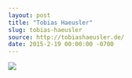 ```yaml
---
layout: post
title: "Tobias Haeusler"
slug: tobias-haeusler
source: http://tobiashaeusler.de/
date: 2015-2-19 00:00:00 -0700
---
```


<img src="{{ site.url }}/assets/img/screenshots/tobias-haeusler.jpg">
